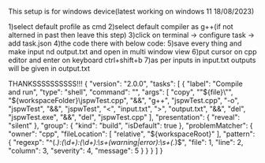 This setup is for windows device(latest working on windows 11 18/08/2023)


1)select default profile as cmd
2)select default compiler as g++(if not alterned in past then leave this step)
3)click on terminal -> configure task -> add task.json
4)the code there with below code:
5)save every thing and make input nd output.txt and open in multi window view
6)put cursor on cpp editor and enter on keyboard ctrl+shift+b
7)as per inputs in input.txt outputs will be given in output.txt

THANKSSSSSSSSSS!!!
{
    "version": "2.0.0",
    "tasks": [
      {
        "label": "Compile and run",
        "type": "shell",
        "command": "",
        "args": [
          "copy",
          "\"${file}\"",
          "${workspaceFolder}\\jspwTest.cpp",
          "&&",
          "g++",
          "jspwTest.cpp",
          "-o",
          "jspwTest",
          "&&",
          "jspwTest",
          "<",
          "input.txt",
          ">",
          "output.txt",
          "&&",
          "del",
          "jspwTest.exe",
          "&&",
          "del",
          "jspwTest.cpp"
        ],
        "presentation": {
          "reveal": "silent"
        },
        "group": {
          "kind": "build",
          "isDefault": true
        },
        "problemMatcher": {
          "owner": "cpp",
          "fileLocation": [
            "relative",
            "${workspaceRoot}"
          ],
          "pattern": {
            "regexp": "^(.*):(\\d+):(\\d+):\\s+(warning|error):\\s+(.*)$",
            "file": 1,
            "line": 2,
            "column": 3,
            "severity": 4,
            "message": 5
          }
        }
      }
    ]
  }

